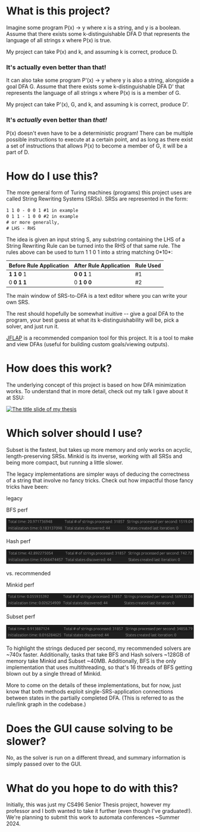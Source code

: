 # What is this project?

Imagine some program P(x) -> y where x is a string, and y is a boolean.
Assume that there exists some k-distinguishable DFA D that represents the language of all strings x where P(x) is true.

My project can take P(x) and k, and assuming k is correct, produce D.

### It's actually even better than that!

It can also take some program P'(x) -> y where y is also a string, alongside a goal DFA G.
Assume that there exists some k-distinguishable DFA D' that represents the language of all strings x where P(x) is is a member of G.

My project can take P'(x), G, and k, and assuming k is correct, produce D'.

### It's *actually* even better than *that!*

P(x) doesn't even have to be a deterministic program! There can be multiple possible instructions to execute at a certain point, and as long as there exist a set of instructions that allows P(x) to become a member of G, it will be a part of D.

# How do I use this?

The more general form of Turing machines (programs) this project uses are called String Rewriting Systems (SRSs).
SRSs are represented in the form:
```
1 1 0 - 0 0 1 #1 in example
0 1 1 - 1 0 0 #2 in example
# or more generally,
# LHS - RHS
```
The idea is given an input string S, any substring containing the LHS of a String Rewriting Rule can be turned into the RHS of that same rule. The rules above can be used to turn 1 1 0 1 into a string matching 0\*10\*:

| Before Rule Application | After Rule Application | Rule Used |
| - | - | - |
|**1 1 0** 1 | **0 0 1** 1 | #1 |
|0 **0 1 1** | 0 **1 0 0** | #2 |

The main window of SRS-to-DFA is a text editor where you can write your own SRS.

The rest should hopefully be somewhat inuitive -- give a goal DFA to the program, your best guess at what its k-distinguishability will be, pick a solver, and just run it.

[JFLAP](https://www.jflap.org/) is a recommended companion tool for this project. It is a tool to make and view DFAs (useful for building custom goals/viewing outputs).

# How does this work?

The underlying concept of this project is based on how DFA minimization works. To understand that in more detail, check out my talk I gave about it at SSU:

[![The title slide of my thesis](https://img.youtube.com/vi/RQNweqJN7Zw/0.jpg)](https://www.youtube.com/watch?v=RQNweqJN7Zw)

# Which solver should I use?

Subset is the fastest, but takes up more memory and only works on acyclic, length-preserving SRSs. Minkid is its inverse, working with all SRSs and being more compact, but running a little slower.

The legacy implementations are simpler ways of deducing the correctness of a string that involve no fancy tricks. Check out how impactful those fancy tricks have been:

legacy

BFS perf

![~1500 strings per second](https://github.com/demi-w/ssu-dfa-research/blob/main/gui/assets/BFS%20perf.png?raw=true)

Hash perf

![~750 strings per second](https://github.com/demi-w/ssu-dfa-research/blob/main/gui/assets/Hash%20perf.png?raw=true)

vs. recommended

Minkid perf

![~555000 strings per second](https://github.com/demi-w/ssu-dfa-research/blob/main/gui/assets/Minkid%20perf.png?raw=true)

Subset perf

![~35000 strings per second](https://github.com/demi-w/ssu-dfa-research/blob/main/gui/assets/Subset%20perf.png?raw=true)

To highlight the strings deduced per second, my recommended solvers are ~740x faster. Additionally, tasks that take BFS and Hash solvers ~128GB of memory take Minkid and Subset ~40MB. Additionally, BFS is the only implementation that uses multithreading, so that's 16 threads of BFS getting blown out by a single thread of Minkid.

More to come on the details of these implementations, but for now, just know that both methods exploit single-SRS-application connections between states in the partially completed DFA. (This is referred to as the rule/link graph in the codebase.)

# Does the GUI cause solving to be slower?

No, as the solver is run on a different thread, and summary information is simply passed over to the GUI.

# What do you hope to do with this?

Initially, this was just my CS496 Senior Thesis project, however my professor and I both wanted to take it further (even though I've graduated!). We're planning to submit this work to automata conferences ~Summer 2024.